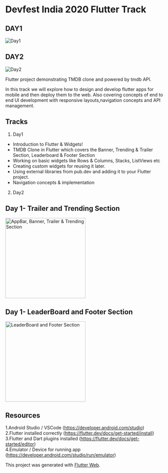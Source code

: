 # Devfest India 2020 Flutter Track

## DAY1

![Day1](https://github.com/DevFest-India/devfest-india-flutter-track/blob/master/tmdb_web/images/day1.jpg)

## DAY2

![Day2](https://github.com/DevFest-India/devfest-india-flutter-track/blob/master/tmdb_web/images/day2.jpg)

Flutter project demonstrating TMDB clone and powered by tmdb API. 

In this track we will explore how to design and develop flutter apps for mobile and then deploy them to the web. Also covering 
concepts of end to end UI development with responsive layouts,navigation concepts and API management.


## Tracks

1. Day1 
 - Introduction to Flutter & Widgets!
 - TMDB Clone in Flutter which covers the Banner, Trending & Trailer Section, Leaderboard & Footer Section
 - Working on basic widgets like Rows & Columns, Stacks, ListViews etc
 - Creating custom widgets for reusing it later. 
 - Using external libraries from pub.dev and adding it to your Flutter project. 
 - Navigation concepts & implementation
2. Day2 


## Day 1- Trailer and Trending Section

<img src="https://github.com/DevFest-India/devfest-india-flutter-track/blob/master/tmdb_web/images/tmdb.gif" alt="AppBar, Banner, Trailer & Trending Section" width="250"/>


## Day 1- LeaderBoard and Footer Section

<img src="https://github.com/DevFest-India/devfest-india-flutter-track/blob/master/tmdb_web/images/leaderboard.gif" alt="LeaderBoard and Footer Section" width="250"/>

## Resources

1.Android Studio / VSCode (https://developer.android.com/studio) <br/>
2.Flutter installed correctly (https://flutter.dev/docs/get-started/install) <br/>
3.Flutter and Dart plugins installed (https://flutter.dev/docs/get-started/editor) <br/>
4.Emulator / Device for running app (https://developer.android.com/studio/run/emulator) <br/>


This project was generated with [Flutter Web](https://github.com/flutter/flutter_web).
